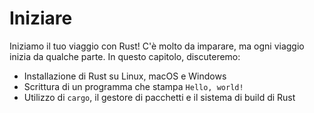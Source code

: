 # Iniziare

Iniziamo il tuo viaggio con Rust! C'è molto da imparare, ma ogni viaggio inizia
da qualche parte. In questo capitolo, discuteremo:

* Installazione di Rust su Linux, macOS e Windows
* Scrittura di un programma che stampa `Hello, world!`
* Utilizzo di `cargo`, il gestore di pacchetti e il sistema di build di Rust
